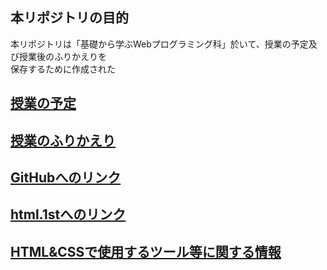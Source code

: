 ## 本リポジトリの目的

本リポジトリは「基礎から学ぶWebプログラミング科」於いて、授業の予定及び授業後のふりかえりを  
保存するために作成された

## <a href="yotei.md" target="_blank">授業の予定</a>

## <a href="https://github.com/wp15000/list/blob/master/daily.md" target="_blank">授業のふりかえり</a>

## <a href="https://github.com/wp15000/list/blob/master/github.md" target="_blank">GitHubへのリンク</a>

## <a href="https://github.com/wp15000/list/blob/master/list.html.1st.md" target="_blank">html.1stへのリンク</a>

## <a href="tools.md" target="_blank">HTML&CSSで使用するツール等に関する情報</a>